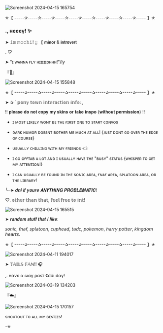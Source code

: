 
![Screenshot 2024-04-15 165754](https://github.com/mochitails/mochitails/assets/162510444/9f6b20cb-4159-4fc6-ae86-36906949c6f5)


✭【 -----✰-----✰-----✰-----✰-----✰-----✰-----✰-----✰-----✰----- 】✭

### ., нєєєγ! ✨

➤ 𝚒𝚖 𝚖𝚘𝚌𝚑𝚒! ;; 【 𝗺𝗶𝗻𝗼𝗿 & 𝗶𝗻𝘁𝗿𝗼𝘃𝗲𝗿𝘁 

.                           ♡

➤ "ɪ ᴡᴀɴɴᴀ ғʟʏ ʜɪɪɪɪɪɢʜʜʜ!"/ly

『🍻』⠀
⠀

![Screenshot 2024-04-15 155848](https://github.com/mochitails/mochitails/assets/162510444/47cf3b29-9825-4f6f-b5b0-b2e143b5fb0a)


✭【 -----✰-----✰-----✰-----✰-----✰-----✰-----✰-----✰-----✰----- 】✭

➤ ✰ ` 𝕡𝕠𝕟𝕪 𝕥𝕠𝕨𝕟 𝕚𝕟𝕥𝕖𝕣𝕒𝕔𝕥𝕚𝕠𝕟 𝕚𝕟𝕗𝕠: ,

!! 𝐩𝐥𝐞𝐚𝐬𝐞 𝐝𝐨 𝐧𝐨𝐭 𝐜𝐨𝐩𝐲 𝐦𝐲 𝐬𝐤𝐢𝐧𝐬 𝐨𝐫 𝐭𝐚𝐤𝐞 𝐢𝐧𝐬𝐩𝐨 {𝐰𝐢𝐭𝐡𝐨𝐮𝐭 𝐩𝐞𝐫𝐦𝐢𝐬𝐬𝐢𝐨𝐧} !!

- ɪ ᴍᴏsᴛ ʟɪᴋᴇʟʏ ᴡᴏɴᴛ ʙᴇ ᴛʜᴇ ғɪʀsᴛ ᴏɴᴇ ᴛᴏ sᴛᴀʀᴛ ᴄᴏɴᴠᴏs

- ᴅᴀʀᴋ ʜᴜᴍᴏʀ ᴅᴏᴇsɴᴛ ʙᴏᴛʜᴇʀ ᴍᴇ ᴍᴜᴄʜ ᴀᴛ ᴀʟʟ! {ᴊᴜsᴛ ᴅᴏɴᴛ ɢᴏ ᴏᴠᴇʀ ᴛʜᴇ ᴇᴅɢᴇ ᴏғ ᴄᴏᴜʀsᴇ}

- ᴜsᴜᴀʟʟʏ ᴄʜɪʟʟɪɴɢ ᴡɪᴛʜ ᴍʏ ғʀɪᴇɴᴅs <𝟹

- ɪ ɢᴏ ᴏғғᴛᴀʙ ᴀ ʟᴏᴛ ᴀɴᴅ ɪ ᴜsᴜᴀʟʟʏ ʜᴀᴠᴇ ᴛʜᴇ "ʙᴜsʏ" sᴛᴀᴛᴜs {ᴡʜɪsᴘᴇʀ ᴛᴏ ɢᴇᴛ ᴍʏ ᴀᴛᴛᴇɴᴛɪᴏɴ!}

- ɪ ᴄᴀɴ ᴜsᴜᴀʟʟʏ ʙᴇ ғᴏᴜɴᴅ ɪɴ ᴛʜᴇ sᴏɴɪᴄ ᴀʀᴇᴀ, ғɴᴀғ ᴀʀᴇᴀ, sᴘʟᴀᴛᴏᴏɴ ᴀʀᴇᴀ, ᴏʀ ᴛʜᴇ ʟɪʙʀᴀʀʏ!

╰┈➤ 𝒅𝒏𝒊 𝒊𝒇 𝒚𝒐𝒖𝒓𝒆 𝑨𝑵𝒀𝑻𝑯𝑰𝑵𝑮 𝑷𝑹𝑶𝑩𝑳𝑬𝑴𝑨𝑻𝑰𝑪!

♡. 𝕠𝕥𝕙𝕖𝕣 𝕥𝕙𝕒𝕟 𝕥𝕙𝕒𝕥, 𝕗𝕖𝕖𝕝 𝕗𝕣𝕖𝕖 𝕥𝕠 𝕚𝕟𝕥!

![Screenshot 2024-04-15 165515](https://github.com/mochitails/mochitails/assets/162510444/912b13f3-95d5-438d-934d-b8caf10e31d4)



➤ 𝒓𝒂𝒏𝒅𝒐𝒎 𝒔𝒕𝒖𝒇𝒇 𝒕𝒉𝒂𝒕 𝒊 𝒍𝒊𝒌𝒆:

𝘴𝘰𝘯𝘪𝘤, 𝘧𝘯𝘢𝘧, 𝘴𝘱𝘭𝘢𝘵𝘰𝘰𝘯, 𝘤𝘶𝘱𝘩𝘦𝘢𝘥, 𝘵𝘢𝘥𝘤, 𝘱𝘰𝘬𝘦𝘮𝘰𝘯, 𝘩𝘢𝘳𝘳𝘺 𝘱𝘰𝘵𝘵𝘦𝘳, 𝘬𝘪𝘯𝘨𝘥𝘰𝘮 𝘩𝘦𝘢𝘳𝘵𝘴. 

✭【 -----✰-----✰-----✰-----✰-----✰-----✰-----✰-----✰-----✰----- 】✭


![Screenshot 2024-04-11 194017](https://github.com/mochitails/mochitails/assets/162510444/fb11f89a-9f72-470e-9805-1683cc21c97e)


➤ 𝕋𝔸𝕀𝕃𝕊 𝔽𝔸ℕ!! 🎧

,. нανє α ωαγ ραsт ¢σσι dαγ!

![Screenshot 2024-03-19 134203](https://github.com/mochitails/mochitails/assets/162510444/d6173055-c2b6-4672-88ca-b45e474c190f)

『☁️』

![Screenshot 2024-04-15 170157](https://github.com/mochitails/mochitails/assets/162510444/a76f0403-d4f5-44df-86f6-e9ddbd33c081)

sʜᴏᴜᴛᴏᴜᴛ ᴛᴏ ᴀʟʟ ᴍʏ ʙᴇsᴛɪᴇs!

-✭

<!--
**mochitails/mochitails** is a ✨ _special_ ✨ repository because its `README.md` (this file) appears on your GitHub profile.


